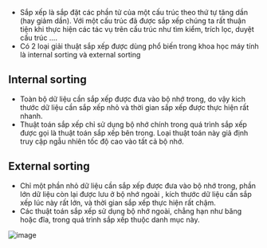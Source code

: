 - Sắp xếp là sắp đặt các phần tử của một cấu trúc theo thứ tự tăng dần (hay giảm dần). Với một cấu trúc đã được sắp xếp chúng ta rất thuận tiện khi thực hiện các tác vụ trên cấu trúc như tìm kiểm, trích lọc, duyệt cấu trúc ….
- Có 2 loại giải thuật sắp xếp được dùng phổ biến trong khoa học máy tính là internal sorting và external sorting
## Internal sorting 
- Toàn bộ dữ liệu cần sắp xếp được đưa vào bộ nhớ trong, do vậy kich thước dữ liệu cần sắp xếp nhỏ và thời gian sắp xếp được thực hiện rất nhanh.
- Thuật toán sắp xếp chỉ sử dụng bộ nhớ chính trong quá trình sắp xếp được gọi là thuật toán sắp xếp bên trong. Loại thuật toán này giả định truy cập ngẫu nhiên tốc độ cao vào tất cả bộ nhớ.
## External sorting 
- Chỉ một phần nhỏ dữ liệu cần sắp xếp được đưa vào bộ nhớ trong, phần lớn dữ liệu còn lại được lưu ở bộ nhớ ngoài , kích thước dữ liệu cần sắp xếp lúc này rất lớn, và thời gian sắp xếp thực hiện rất chậm.
- Các thuật toán sắp xếp sử dụng bộ nhớ ngoài, chẳng hạn như băng hoặc đĩa, trong quá trình sắp xếp thuộc danh mục này.

![image](https://github.com/minchangggg/DSA/assets/125820144/c9ca3825-830d-4fab-ac6f-b21aa5f28c45)
